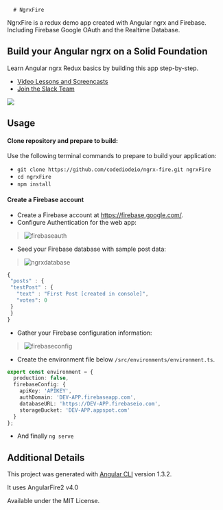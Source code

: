       # NgrxFire

NgrxFire is a redux demo app created with Angular ngrx and Firebase. Including Firebase Google OAuth and the Realtime Database. 

## Build your Angular ngrx on a Solid Foundation

Learn Angular ngrx Redux basics by building this app step-by-step. 

- [Video Lessons and Screencasts](https://angularfirebase.com)
- [Join the Slack Team](https://join.slack.com/angularfirebase/shared_invite/MjA2NTgxMTI0MTk2LTE0OTg4NTQ4MDAtMjhhZDIzMjc0Mg)

![](https://firebasestorage.googleapis.com/v0/b/firestarter-96e46.appspot.com/o/assets%2Fngrx-user.gif?alt=media&token=06dab206-2950-4b0f-9d76-fa901d0b267a)

## Usage

#### Clone repository and prepare to build:

Use the following terminal commands to prepare to build your application:

- `git clone https://github.com/codediodeio/ngrx-fire.git ngrxFire`
- `cd ngrxFire`
- `npm install`

#### Create a Firebase account

*  Create a Firebase account at https://firebase.google.com/. 
*  Configure Authentication for the web app:
  >  ![firebaseauth](https://user-images.githubusercontent.com/210413/30171158-b036b8dc-93b6-11e7-9698-b355544d0c00.png)
*  Seed your Firebase database with sample post data:
  > ![ngrxdatabase](https://user-images.githubusercontent.com/210413/30178040-412557c0-93cd-11e7-8218-5f6a70ebca93.png)
   ```typescript
  {
    "posts" : {
    "testPost" : {
      "text" : "First Post [created in console]",
      "votes": 0
    }
    }
  }
   ```
*  Gather your Firebase configuration information:
  >  ![firebaseconfig](https://user-images.githubusercontent.com/210413/30178188-b219c6b4-93cd-11e7-854d-788a2c2d99b1.jpg)
*  Create the environment file below `/src/environments/environment.ts`.
```typescript
export const environment = {
  production: false,
  firebaseConfig: {
    apiKey: 'APIKEY',
    authDomain: 'DEV-APP.firebaseapp.com',
    databaseURL: 'https://DEV-APP.firebaseio.com',
    storageBucket: 'DEV-APP.appspot.com'
  }
};
```
*  And finally `ng serve`


## Additional Details

This project was generated with [Angular CLI](https://github.com/angular/angular-cli) version 1.3.2.

It uses AngularFire2 v4.0

Available under the MIT License.
